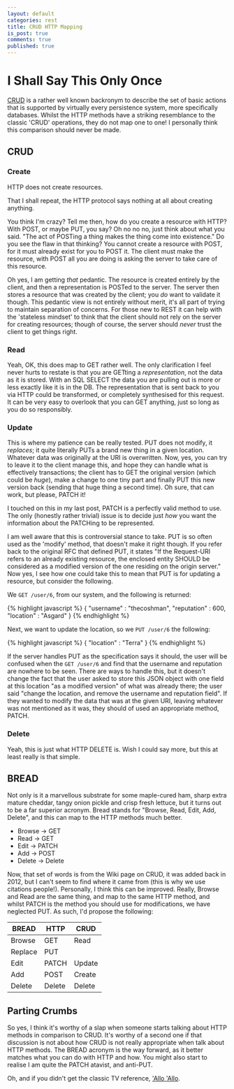 ```yaml
---
layout: default
categories: rest
title: CRUD HTTP Mapping
is_post: true
comments: true
published: true
---
```


# I Shall Say This Only Once

[CRUD](https://en.wikipedia.org/wiki/Create,_read,_update_and_delete) is a rather well known backronym to describe the set of basic actions that is supported by virtually every persistence system, more specifically databases. 
Whilst the HTTP methods have a striking resemblance to the classic 'CRUD' operations, they do not map one to one! 
I personally think this comparison should never be made.

## CRUD

### Create

HTTP does not create resources. 

That I shall repeat, the HTTP protocol says nothing at all about creating anything. 

You think I'm crazy? 
Tell me then, how do you create a resource with HTTP? 
With POST, or maybe PUT, you say? 
Oh no no no, just think about what you said. 
"The act of POSTing a thing makes the thing come into existence." 
Do you see the flaw in that thinking?
You cannot create a resource with POST, for it must already exist for you to POST it. 
The client must make the resource, with POST all you are doing is asking the server to take care of this resource. 

Oh yes, I am getting *that* pedantic. 
The resource is created entirely by the client, and then a representation is POSTed to the server. 
The server then stores a resource that was created by the client; 
you *do* want to validate it though. 
This pedantic view is not entirely without merit, it's all part of trying to maintain separation of concerns. 
For those new to REST it can help with the 'stateless mindset' to think that the client should not rely on the server for creating resources;
though of course, the server should *never* trust the client to get things right.

### Read

Yeah, OK, this does map to GET rather well.
The only clarification I feel never hurts to restate is that you are GETting a *representation*, not the data as it is stored. 
With an SQL SELECT the data you are pulling out is more or less exactly like it is in the DB. 
The representation that is sent back to you via HTTP could be transformed, or completely synthesised for this request. 
It can be very easy to overlook that you can GET anything, just so long as you do so responsibly. 

### Update

This is where my patience can be really tested. 
PUT does not modify, it *replaces*; 
it quite literally PUTs a brand new thing in a given location. 
Whatever data was originally at the URI is overwritten. 
Now, yes, you can try to leave it to the client manage this, and hope they can handle what is effectively transactions; 
the client has to GET the original version (which could be *huge*), make a change to one tiny part and finally PUT this new version back (sending that huge thing a second time).
Oh sure, that can work, but please, PATCH it!

I touched on this in my last post, PATCH is a perfectly valid method to use. 
The only (honestly rather trivial) issue is to decide just *how* you want the information about the PATCHing to be represented.

I am well aware that this is controversial stance to take. 
PUT is so often used as the 'modify' method, that doesn't make it right though. 
If you refer back to the original RFC that defined PUT, it states "If the Request-URI refers to an already existing resource, the enclosed entity SHOULD be considered as a modified version of the one residing on the origin server."
Now yes, I see how one could take this to mean that PUT is for updating a resource, but consider the following.

We `GET /user/6`, from our system, and the following is returned:

{% highlight javascript %}
{ "username"   : "thecoshman",
  "reputation" : 600,
  "location"   : "Asgard" }
{% endhighlight %}

Next, we want to update the location, so we `PUT /user/6` the following:

{% highlight javascript %}
{ "location"   : "Terra" }
{% endhighlight %}

If the server handles PUT as the specification says it should, the user will be confused when the `GET /user/6` and find that the username and reputation are nowhere to be seen. 
There are ways to handle this, but it doesn't change the fact that the user asked to store this JSON object with one field at this location "as a modified version" of what was already there; 
the user said "change the location, and remove the username and reputation field".
If they wanted to modify the data that was at the given URI, leaving whatever was not mentioned as it was, they should of used an appropriate method, PATCH.

### Delete

Yeah, this is just what HTTP DELETE is.
Wish I could say more, but this at least really is that simple.

## BREAD

Not only is it a marvellous substrate for some maple-cured ham, sharp extra mature cheddar, tangy onion pickle and crisp fresh lettuce, but it turns out to be a far superior acronym.
Bread stands for "Browse, Read, Edit, Add, Delete", and this can map to the HTTP methods much better. 

* Browse -> GET
* Read -> GET
* Edit -> PATCH
* Add -> POST
* Delete -> Delete

Now, that set of words is from the Wiki page on CRUD, it was added back in 2012, but I can't seem to find where it came from (this is why we use citations people!). 
Personally, I think this can be improved. 
Really, Browse and Read are the same thing, and map to the same HTTP method, and whilst PATCH is the method you should use for modifications, we have neglected PUT.
As such, I'd propose the following:

| BREAD   | HTTP   | CRUD   |
|---------|--------|--------|
| Browse  | GET    | Read   |
| Replace | PUT    |        |
| Edit    | PATCH  | Update |
| Add     | POST   | Create |
| Delete  | Delete | Delete |

## Parting Crumbs

So yes, I think it's worthy of a slap when someone starts talking about HTTP methods in comparison to CRUD.
It's worthy of a second one if that discussion is not about how CRUD is not really appropriate when talk about HTTP methods.
The BREAD acronym is the way forward, as it better matches what you can do with HTTP and how. 
You might also start to realise I am quite the PATCH atavist, and anti-PUT.

Oh, and if you didn't get the classic TV reference, ['Allo 'Allo](https://www.youtube.com/watch?v=A4I9DMSvJxg).